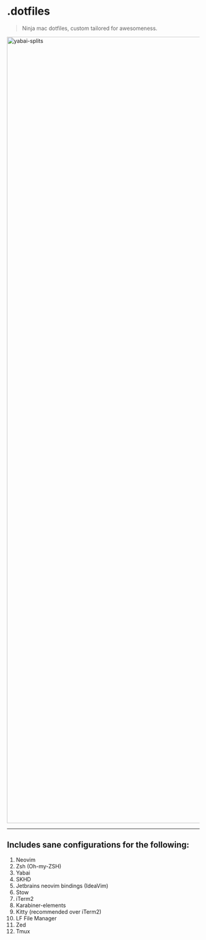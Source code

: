 # .dotfiles
> Ninja mac dotfiles, custom tailored for awesomeness.

<img width="2056" alt="yabai-splits" src="https://github.com/sameer1612/.dotfiles/assets/39580073/94a5d136-0773-4ed8-ae88-333cd9e035d8">

---
## Includes sane configurations for the following:

1. Neovim
2. Zsh (Oh-my-ZSH)
3. Yabai
4. SKHD
5. Jetbrains neovim bindings (IdeaVim)
6. Stow
7. iTerm2
8. Karabiner-elements
9. Kitty (recommended over iTerm2)
10. LF File Manager
11. Zed
12. Tmux
